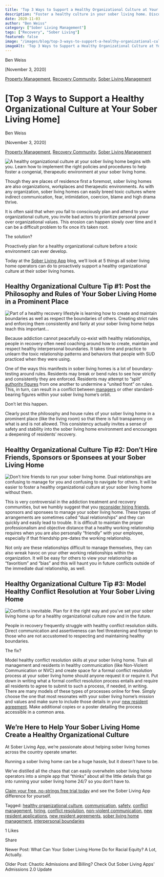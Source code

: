 ```yaml
---
title: 'Top 3 Ways to Support a Healthy Organizational Culture at Your Sober Living Home'
description: "Foster a healthy culture in your sober living home. Discover 3 key ways to improve communication, set boundaries & support staff and residents."
date: 2020-11-03
author: "Ben Weiss"
category: ["Sober Living Management"]
tags: ["Recovery", "Sober Living"]
featured: false
image: "/images/blog/top-3-ways-to-support-a-healthy-organizational-culture-at-your-sober-living-home/Screenshot_2020-10-29_at_12.40.02_PM.png"
imageAlt: 'Top 3 Ways to Support a Healthy Organizational Culture at Your Sober Living Home'
---
```


Ben Weiss

[November 3, 2020]

[Property Management](/sober-living-app-blog/category/Property+Management), [Recovery Community](/sober-living-app-blog/category/Recovery+Community), [Sober Living Management](/sober-living-app-blog/category/Sober+Living+Management)

#  [Top 3 Ways to Support a Healthy Organizational Culture at Your Sober Living Home]

Ben Weiss

[November 3, 2020]

[Property Management](/sober-living-app-blog/category/Property+Management), [Recovery Community](/sober-living-app-blog/category/Recovery+Community), [Sober Living Management](/sober-living-app-blog/category/Sober+Living+Management)

![A healthy organizational culture at your sober living home begins with you. Learn how to implement the right policies and procedures to help foster a congenial, therapeutic environment at your sober living home.](/images/blog/top-3-ways-to-support-a-healthy-organizational-culture-at-your-sober-living-home/Screenshot_2020-10-29_at_12.37.29_PM.png)

Though they are places of residence first a foremost, sober living homes are also organizations, workplaces and therapeutic environments. As with any organization, sober living homes can easily breed toxic cultures where indirect communication, fear, intimidation, coercion, blame and high drama thrive. 

It is often said that when you fail to consciously plan and attend to your organizational culture, you invite bad actors to prioritize personal power over organizational values. This erosion can happen slowly over time and it can be a difficult problem to fix once it’s taken root. 

The solution? 

Proactively plan for a healthy organizational culture before a toxic environment can ever develop.

Today at the [Sober Living App](/) blog, we’ll look at 5 things all sober living home operators can do to proactively support a healthy organizational culture at their sober living homes. 

## Healthy Organizational Culture Tip #1: Post the Philosophy and Rules of Your Sober Living Home in a Prominent Place 

![Part of a healthy recovery lifestyle is learning how to create and maintain boundaries as well as respect the boundaries of others. Creating strict rules and enforcing them consistently and fairly at your sober living home helps teach this important…](/images/blog/top-3-ways-to-support-a-healthy-organizational-culture-at-your-sober-living-home/Screenshot_2020-10-29_at_12.40.32_PM.png)

Because addiction cannot peacefully co-exist with healthy relationships, people in recovery often need coaching around how to create, maintain and respect healthy interpersonal boundaries. It takes time and practice to unlearn the toxic relationship patterns and behaviors that people with SUD practiced when they were using. 

One of the ways this manifests in sober living homes is a lot of boundary-testing around rules. Residents may break or bend rules to see how strictly and consistently they are enforced. Residents may attempt to “split” [authority figures](/sober-living-app-blog/what-if-your-sober-living-home-manager-gets-coronavirus-a-contingency-plan-review) from one another to undermine a “united front” on rules. This, in turn, can result in a conflict between [managers](/sober-living-app-blog/5-things-all-of-the-best-sober-living-home-managers-have-in-common) or other standard-bearing figures within your sober living home’s orbit. 

Don’t let this happen.

Clearly post the philosophy and house rules of your sober living home in a prominent place (like the living room) so that there is full transparency on what is and is not allowed. This consistency actually invites a sense of safety and stability into the sober living home environment and encourages a deepening of residents’ recovery.

## Healthy Organizational Culture Tip #2: Don’t Hire Friends, Sponsors or Sponsees at your Sober Living Home 

![Don’t hire friends to run your sober living home. Dual relationships are confusing to manage for you and confusing to navigate for others. It will be easier to foster a healthy organizational culture at your sober living home without them.](/images/blog/top-3-ways-to-support-a-healthy-organizational-culture-at-your-sober-living-home/Screenshot_2020-10-29_at_12.40.02_PM.png)

This is very controversial in the addiction treatment and recovery communities, but we humbly suggest that you [reconsider hiring friends](https://soberlivingapp.com/sober-living-app-blog/2020/6/16/how-to-turn-alumni-recovery-success-into-new-residents-for-your-sober-living-home), sponsors and sponsees to manage your sober living home. These types of arrangements are sometimes called “dual relationships” and they can quickly and easily lead to trouble. It is difficult to maintain the proper professionalism and objective distance that a healthy working relationship requires when you are also personally “friendly” with your employee, especially if that friendship pre-dates the working relationship. 

Not only are these relationships difficult to manage themselves, they can also wreak havoc on your other working relationships within the organization. It will be easy for others to view your relationship as “favoritism” and “bias” and this will haunt you in future conflicts outside of the immediate dual relationship, as well. 

## Healthy Organizational Culture Tip #3: Model Healthy Conflict Resolution at Your Sober Living Home

![Conflict is inevitable. Plan for it the right way and you’ve set your sober living home up for a healthy organizational culture now and in the future.](/images/blog/top-3-ways-to-support-a-healthy-organizational-culture-at-your-sober-living-home/Screenshot_2020-10-29_at_12.41.59_PM.png)

People in recovery frequently struggle with healthy conflict resolution skills. Direct communication and assertiveness can feel threatening and foreign to those who are not accustomed to respecting and maintaining healthy boundaries. 

The fix?

Model healthy conflict resolution skills at your sober living home. Train all management and residents in healthy communication (like Non-Violent Communication or NVC) and create space for a formal conflict resolution process at your sober living home should anyone request it or require it. Put down in writing what a formal conflict resolution process entails and require all residents to agree to submit to such a process, if needed, in writing. There are many models of these types of processes online for free. Simply choose the one that most resonates with your sober living home’s mission and values and make sure to include those details in your [new resident agreement](/sober-living-app-blog/heres-what-you-need-to-start-including-in-your-sober-living-home-resident-agreements). Make additional copies or a poster detailing the process accessible in a common area. 

## We’re Here to Help Your Sober Living Home Create a Healthy Organizational Culture

At Sober Living App, we’re passionate about helping sober living homes across the country operate smarter. 

Running a sober living home can be a huge hassle, but it doesn’t have to be. 

We’ve distilled all the chaos that can easily overwhelm sober living home operators into a simple app that “thinks” about all the little details that go into running your sober living home 24/7 so you don’t have to. 

[Claim your free, no-strings free trial today](https://info.behavehealth.com/en-us/start-free-trial) and see the Sober Living App difference for yourself. 

Tagged: [healthy organizational culture](https://soberlivingapp.com/sober-living-app-blog/tag/healthy+organizational+culture), [communication](https://soberlivingapp.com/sober-living-app-blog/tag/communication), [safety](https://soberlivingapp.com/sober-living-app-blog/tag/safety), [conflict management](https://soberlivingapp.com/sober-living-app-blog/tag/conflict+management), [hiring](/sober-living-app-blog/tag/hiring), [conflict resolution](https://soberlivingapp.com/sober-living-app-blog/tag/conflict+resolution), [non-violent communication](https://soberlivingapp.com/sober-living-app-blog/tag/non-violent+communication), [new resident applications](/sober-living-app-blog/tag/new+resident+applications), [new resident agreements](https://soberlivingapp.com/sober-living-app-blog/tag/new+resident+agreements), [sober living home management](/sober-living-app-blog/tag/sober+living+home+management), [interpersonal boundaries](https://soberlivingapp.com/sober-living-app-blog/tag/interpersonal+boundaries)

1 Likes

Share

Newer Post: What Can Your Sober Living Home Do for Racial Equity? A Lot, Actually.

Older Post: Chaotic Admissions and Billing? Check Out Sober Living Apps' Admissions 2.0 Update